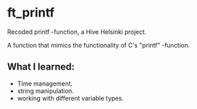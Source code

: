 # ft_printf

Recoded printf -function, a Hive Helsinki project.

A function that mimics the functionality of C's "printf" -function.

## What I learned:

- Time management.
- string manipulation.
- working with different variable types.

